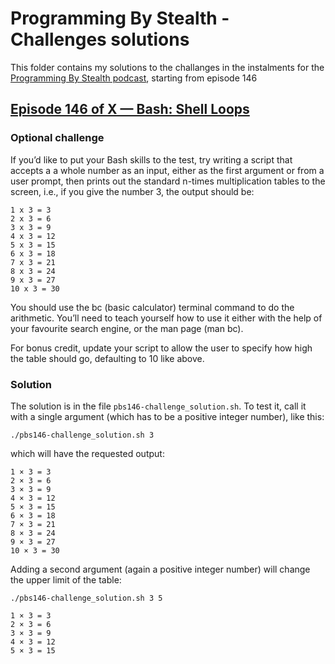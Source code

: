 # Programming By Stealth - Challenges solutions

This folder contains my solutions to the challanges in the instalments for the [Programming By Stealth podcast](https://pbs.bartificer.net), starting from episode 146

## [Episode 146 of X — Bash: Shell Loops](https://pbs.bartificer.net/pbs146)

### Optional challenge

If you’d like to put your Bash skills to the test, try writing a script that accepts a a whole number as an input, either as the first argument or from a user prompt, then prints out the standard n-times multiplication tables to the screen, i.e., if you give the number 3, the output should be:

	1 x 3 = 3
	2 x 3 = 6
	3 x 3 = 9
	4 x 3 = 12
	5 x 3 = 15
	6 x 3 = 18
	7 x 3 = 21
	8 x 3 = 24
	9 x 3 = 27
	10 x 3 = 30

You should use the bc (basic calculator) terminal command to do the arithmetic. You’ll need to teach yourself how to use it either with the help of your favourite search engine, or the man page (man bc).

For bonus credit, update your script to allow the user to specify how high the table should go, defaulting to 10 like above.

### Solution

The solution is in the file `pbs146-challenge_solution.sh`. To test it, call it with a single argument (which has to be a positive integer number), like this:

	./pbs146-challenge_solution.sh 3

which will have the requested output:

	1 × 3 = 3
	2 × 3 = 6
	3 × 3 = 9
	4 × 3 = 12
	5 × 3 = 15
	6 × 3 = 18
	7 × 3 = 21
	8 × 3 = 24
	9 × 3 = 27
	10 × 3 = 30

Adding a second argument (again a positive integer number) will change the upper limit of the table:

	./pbs146-challenge_solution.sh 3 5

<!-- -->

	1 × 3 = 3
	2 × 3 = 6
	3 × 3 = 9
	4 × 3 = 12
	5 × 3 = 15

